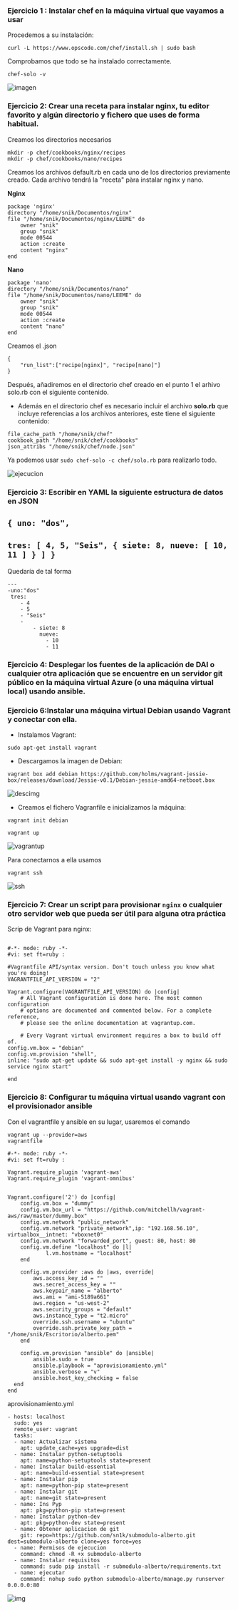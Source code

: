 ### Ejercicio 1 : Instalar chef en la máquina virtual que vayamos a usar

Procedemos a su instalación:
```
curl -L https://www.opscode.com/chef/install.sh | sudo bash
```
Comprobamos que todo se ha instalado correctamente.
```
chef-solo -v
```

![imagen](https://i.gyazo.com/ddc3050365fe41d86515efcf2172321a.png)


### Ejercicio 2: Crear una receta para instalar nginx, tu editor favorito y algún directorio y fichero que uses de forma habitual.

Creamos los directorios necesarios
```
mkdir -p chef/cookbooks/nginx/recipes
mkdir -p chef/cookbooks/nano/recipes
```
Creamos los archivos default.rb en cada uno de los directorios previamente creado. Cada archivo tendrá la "receta" pàra instalar nginx y nano.

**Nginx**
```
package 'nginx'
directory "/home/snik/Documentos/nginx"
file "/home/snik/Documentos/nginx/LEEME" do
    owner "snik"
    group "snik"
    mode 00544
    action :create
    content "nginx"
end
```

**Nano**
```
package 'nano'
directory "/home/snik/Documentos/nano"
file "/home/snik/Documentos/nano/LEEME" do
    owner "snik"
    group "snik"
    mode 00544
    action :create
    content "nano"
end
```

Creamos el .json

```
{
    "run_list":["recipe[nginx]", "recipe[nano]"]
}
```
Después, añadiremos en el directorio chef creado en el punto 1 el arhivo solo.rb con el siguiente contenido.
- Además en el directorio chef es necesario incluir el archivo **solo.rb** que incluye referencias a los archivos anteriores, este tiene el siguiente contenido:
```
file_cache_path "/home/snik/chef" 
cookbook_path "/home/snik/chef/cookbooks" 
json_attribs "/home/snik/chef/node.json" 
```

Ya podemos usar `sudo chef-solo -c chef/solo.rb` para realizarlo todo.

![ejecucion](https://i.gyazo.com/6987fbf096f1fd01ff4bd07540e5b436.png)



### Ejercicio 3: Escribir en YAML la siguiente estructura de datos en JSON
## `{ uno: "dos",`
## `tres: [ 4, 5, "Seis", { siete: 8, nueve: [ 10, 11 ] } ] }`
Quedaría de tal forma

```
---
-uno:"dos"
 tres:
	- 4
	- 5
	- "Seis"
	-
		- siete: 8
		  nueve:
			- 10
			- 11
```

###	Ejercicio 4: Desplegar los fuentes de la aplicación de DAI o cualquier otra aplicación que se encuentre en un servidor git público en la máquina virtual Azure (o una máquina virtual local) usando ansible.


### Ejercicio 6:Instalar una máquina virtual Debian usando Vagrant y conectar con ella.

- Instalamos Vagrant:
```
sudo apt-get install vagrant
```

- Descargamos la imagen de Debian:
```
vagrant box add debian https://github.com/holms/vagrant-jessie-box/releases/download/Jessie-v0.1/Debian-jessie-amd64-netboot.box
```

![descimg](https://i.gyazo.com/43c6105629297df58e06717b26c4727f.png)

- Creamos el fichero Vagranfile e inicializamos la máquina:
```
vagrant init debian
```
```
vagrant up
```

![vagrantup](http://i64.tinypic.com/6rov8i.png)

Para conectarnos a ella usamos
```
vagrant ssh
```

![ssh](https://i.gyazo.com/1cf82129883ad38cba9ce2edb653aedd.png)


### Ejercicio 7: Crear un script para provisionar `nginx` o cualquier otro servidor web que pueda ser útil para alguna otra práctica

Scrip de Vagrant para nginx:
```

#-*- mode: ruby -*-
#vi: set ft=ruby :

#Vagrantfile API/syntax version. Don't touch unless you know what you're doing!
VAGRANTFILE_API_VERSION = "2"

Vagrant.configure(VAGRANTFILE_API_VERSION) do |config|
    # All Vagrant configuration is done here. The most common configuration
    # options are documented and commented below. For a complete reference,
    # please see the online documentation at vagrantup.com.

    # Every Vagrant virtual environment requires a box to build off of.
config.vm.box = "debian"
config.vm.provision "shell",
inline: "sudo apt-get update && sudo apt-get install -y nginx && sudo service nginx start"

end
```

### Ejercicio 8: Configurar tu máquina virtual usando vagrant con el provisionador ansible

Con el vagrantfile y ansible en su lugar, usaremos el comando  

```
vagrant up --provider=aws
vagrantfile
```
```
#-*- mode: ruby -*-
#vi: set ft=ruby :

Vagrant.require_plugin 'vagrant-aws'
Vagrant.require_plugin 'vagrant-omnibus'


Vagrant.configure('2') do |config|
    config.vm.box = "dummy"
    config.vm.box_url = "https://github.com/mitchellh/vagrant-aws/raw/master/dummy.box"
    config.vm.network "public_network"
    config.vm.network "private_network",ip: "192.168.56.10", virtualbox__intnet: "vboxnet0"
    config.vm.network "forwarded_port", guest: 80, host: 80
    config.vm.define "localhost" do |l|
            l.vm.hostname = "localhost"
    end

    config.vm.provider :aws do |aws, override|
        aws.access_key_id = ""
        aws.secret_access_key = ""
        aws.keypair_name = "alberto"
        aws.ami = "ami-5189a661"
        aws.region = "us-west-2"
        aws.security_groups = "default"
        aws.instance_type = "t2.micro"
        override.ssh.username = "ubuntu"
        override.ssh.private_key_path = "/home/snik/Escritorio/alberto.pem"
    end

    config.vm.provision "ansible" do |ansible|
        ansible.sudo = true
        ansible.playbook = "aprovisionamiento.yml"
        ansible.verbose = "v"
        ansible.host_key_checking = false
  end
end
```

aprovisionamiento.yml

```
- hosts: localhost
  sudo: yes
  remote_user: vagrant
  tasks:
  - name: Actualizar sistema
    apt: update_cache=yes upgrade=dist
  - name: Instalar python-setuptools
    apt: name=python-setuptools state=present
  - name: Instalar build-essential
    apt: name=build-essential state=present
  - name: Instalar pip
    apt: name=python-pip state=present
  - name: Instalar git
    apt: name=git state=present
  - name: Ins Pyp
    apt: pkg=python-pip state=present
  - name: Instalar python-dev
    apt: pkg=python-dev state=present
  - name: Obtener aplicacion de git
    git: repo=https://github.com/sn1k/submodulo-alberto.git  dest=submodulo-alberto clone=yes force=yes
  - name: Permisos de ejecucion
    command: chmod -R +x submodulo-alberto
  - name: Instalar requisitos
    command: sudo pip install -r submodulo-alberto/requirements.txt
  - name: ejecutar
    command: nohup sudo python submodulo-alberto/manage.py runserver 0.0.0.0:80
```

![img](https://i.gyazo.com/4420591fe16dcd63d2cf25848245f6de.png)

